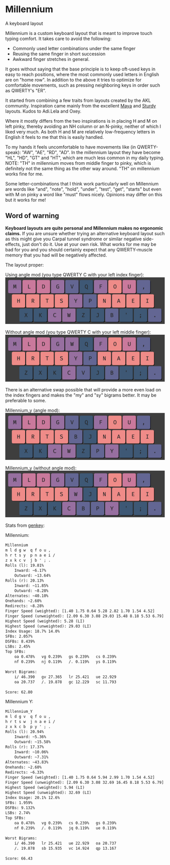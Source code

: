 # Millennium
A keyboard layout

Millennium is a custom keyboard layout that is meant to improve touch typing comfort.
It takes care to avoid the following:
* Commonly used letter combinations under the same finger
* Reusing the same finger in short succession
* Awkward finger stretches in general.

It goes without saying that the base principle is to keep oft-used keys in easy to reach positions, where the most commonly used letters in English are on "home row".
In addition to the above it tries to optimize for comfortable movements, such as pressing neighboring keys in order such as QWERTY's "ER". 

It started from combining a few traits from layouts created by the AKL community.
Inspiration came mainly from the excellent [Maya](https://docs.google.com/document/u/0/d/1_a5Nzbkwyk1o0bvTctZrtgsee9jSP-6I0q3A0_9Mzm0/mobilebasic#h.15eb7sf9z9p9) and [Sturdy](https://docs.google.com/document/u/0/d/1_a5Nzbkwyk1o0bvTctZrtgsee9jSP-6I0q3A0_9Mzm0/mobilebasic#h.gmmedttxvbs3) layouts. Kudos to Adi.Lela and Oxey.

Where it mostly differs from the two inspirations is in placing H and M on left pinky, thereby avoiding an NH column or an N-pinky, neither of which I liked very much. 
As both H and M are relatively low-frequency letters in English it feels to me that this is easily handled.

To my hands it feels uncomfortable to have movements like (in QWERTY-speak): "AW", "AE", "RD", "AD".
In the millennium layout they have become "HL", "HD", "GT" and "HT", which are much less common in my daily typing.
NOTE: "TH" in millennium moves from middle finger to pinky, which is definitely not the same thing as the other way around. "TH" on millennium works fine for me.

Some letter-combinations that I think work particularly well on Millennium are words like "and", "note", "hold", "under", "test", "get", "starts" but even with M on pinky a word like "must" flows nicely.
Opinions may differ on this but it works for me!

## Word of warning
**Keyboard layouts are quite personal and Millennium makes no ergonomic claims.**
If you are unsure whether trying an alternative keyboard layout such as this might give you Carpal tunnel syndrome or similar negative side-effects, just don't do it. Use at your own risk. 
What works for me may be bad for you and you should certainly expect that any QWERTY-muscle memory that you had will be negatively affected.

The layout proper:

Using angle mod (you type QWERTY C with your left index finger):
![Millennium Angle](https://github.com/ijzerbroot/millennium/blob/main/millennium-angle.png)

Without angle mod (you type QWERTY C with your left middle finger):
![Millennium](https://github.com/ijzerbroot/millennium/blob/main/millennium.png)


There is an alternative swap possible that will provide a more even load on the index fingers and makes the "my" and "sy" bigrams better.
It may be preferable to some.

Millennium_y (angle mod):
![Millennium Y](https://github.com/ijzerbroot/millennium/blob/main/millennium_y_angle.png)

Millennium_y (without angle mod):
![Millennium Y](https://github.com/ijzerbroot/millennium/blob/main/millennium_y.png)


Stats from [genkey](https://semilin.github.io/pages/genkey.html):

Millennium:
```
Millennium
m l d g w  q f o u ,
h r t s y  p n a e i /
z x k c v  j b ' ; .
Rolls (l): 19.81%
	Inward: ~6.17%
	Outward: ~13.64%
Rolls (r): 20.13%
	Inward: ~11.85%
	Outward: ~8.28%
Alternates: ~40.10%
Onehands: ~2.60%
Redirects: ~8.28%
Finger Speed (weighted): [1.40 1.75 0.64 5.28 2.82 1.70 1.54 4.52]
Finger Speed (unweighted): [2.09 6.30 3.08 29.03 15.48 8.18 5.53 6.79]
Highest Speed (weighted): 5.28 (LI)
Highest Speed (unweighted): 29.03 (LI)
Index Usage: 18.7% 14.0%
SFBs: 2.057%
DSFBs: 8.439%
LSBs: 2.45%
Top SFBs:
	oa 0.478%	vg 0.239%	gs 0.239%	cs 0.239%
	nf 0.239%	nj 0.119%	/. 0.119%	ys 0.119%

Worst Bigrams:
	i/ 46.390	gv 27.365	lr 25.421	ue 22.929
	oa 20.737	/. 19.878	gc 12.229	sc 11.793

Score: 62.80
```

Millennium Y:
```
Millennium_Y
m l d g v  q f o u ,
h r t s w  j n a e i /
z x k c b  p y ' ; .
Rolls (l): 20.94%
	Inward: ~5.36%
	Outward: ~15.58%
Rolls (r): 17.37%
	Inward: ~10.06%
	Outward: ~7.31%
Alternates: ~43.83%
Onehands: ~2.60%
Redirects: ~6.33%
Finger Speed (weighted): [1.40 1.75 0.64 5.94 2.99 1.70 1.54 4.52]
Finger Speed (unweighted): [2.09 6.30 3.08 32.69 16.45 8.18 5.53 6.79]
Highest Speed (weighted): 5.94 (LI)
Highest Speed (unweighted): 32.69 (LI)
Index Usage: 20.1% 12.6%
SFBs: 1.959%
DSFBs: 9.132%
LSBs: 2.74%
Top SFBs:
	oa 0.478%	vg 0.239%	cs 0.239%	gs 0.239%
	nf 0.239%	/. 0.119%	jq 0.119%	ue 0.119%

Worst Bigrams:
	i/ 46.390	lr 25.421	ue 22.929	oa 20.737
	/. 19.878	sb 15.935	vc 14.924	qp 13.167

Score: 66.43
```
